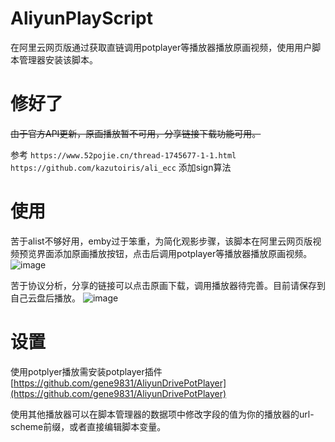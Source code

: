 # AliyunPlayScript
在阿里云网页版通过获取直链调用potplayer等播放器播放原画视频，使用用户脚本管理器安装该脚本。

# 修好了

~~由于官方API更新，原画播放暂不可用，分享链接下载功能可用。~~

参考
`https://www.52pojie.cn/thread-1745677-1-1.html`
`https://github.com/kazutoiris/ali_ecc`
添加sign算法

# 使用
苦于alist不够好用，emby过于笨重，为简化观影步骤，该脚本在阿里云网页版视频预览界面添加原画播放按钮，点击后调用potplayer等播放器播放原画视频。
![image](https://user-images.githubusercontent.com/19631976/215684134-d7cfb289-1b85-4ba6-b865-b51645c6cd13.png)

苦于协议分析，分享的链接可以点击原画下载，调用播放器待完善。目前请保存到自己云盘后播放。
![image](https://user-images.githubusercontent.com/19631976/215684656-2b04391f-a85b-448f-87af-718cdd1099d3.png)

# 设置
使用potplyer播放需安装potplayer插件 [https://github.com/gene9831/AliyunDrivePotPlayer](https://github.com/gene9831/AliyunDrivePotPlayer)

使用其他播放器可以在脚本管理器的数据项中修改字段的值为你的播放器的url-scheme前缀，或者直接编辑脚本变量。
